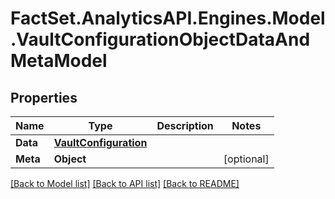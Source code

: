 # FactSet.AnalyticsAPI.Engines.Model.VaultConfigurationObjectDataAndMetaModel

## Properties

Name | Type | Description | Notes
------------ | ------------- | ------------- | -------------
**Data** | [**VaultConfiguration**](VaultConfiguration.md) |  | 
**Meta** | **Object** |  | [optional] 

[[Back to Model list]](../README.md#documentation-for-models) [[Back to API list]](../README.md#documentation-for-api-endpoints) [[Back to README]](../README.md)

